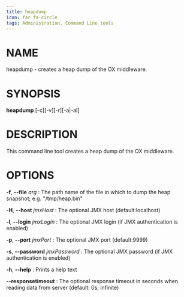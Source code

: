 ```yaml
---
title: heapdump
icon: far fa-circle
tags: Administration, Command Line tools
---
```


# NAME

heapdump - creates a heap dump of the OX middleware.

# SYNOPSIS

**heapdump** [-c][-v][-r][-a|-al]

# DESCRIPTION

This command line tool creates a heap dump of the OX middleware.

# OPTIONS

**-f**, **--file** *arg*
: The path name of the file in which to dump the heap snapshot; e.g. "/tmp/heap.bin"

**-H**, **--host** *jmxHost*
: The optional JMX host (default:localhost)

**-l**, **--login** *jmxLogin*
: The optional JMX login (if JMX authentication is enabled)

**-p**, **--port** *jmxPort*
: The optional JMX port (default:9999)

**-s**, **--password** *jmxPassword*
: The optional JMX password (if JMX authentication is enabled)

**-h**, **--help**
: Prints a help text

**--responsetimeout**
: The optional response timeout in seconds when reading data from server (default: 0s; infinite)
